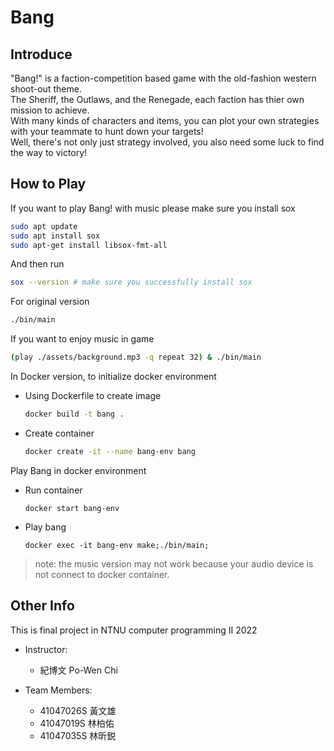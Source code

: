 # Bang

## Introduce
"Bang!" is a faction-competition based game with the old-fashion western shoot-out theme.  
The Sheriff, the Outlaws, and the Renegade, each faction has thier own mission to achieve.  
With many kinds of characters and items, you can plot your own strategies with your teammate to hunt down your targets!  
Well, there's not only just strategy involved, you also need some luck to find the way to victory!  

## How to Play
If you want to play Bang! with music please make sure you install sox
```bash
sudo apt update
sudo apt install sox
sudo apt-get install libsox-fmt-all
```

And then run
``` bash
sox --version # make sure you successfully install sox
```

For original version
```bash
./bin/main 
```

If you want to enjoy music in game
```bash
(play ./assets/background.mp3 -q repeat 32) & ./bin/main
```

In Docker version, to initialize docker environment  

- Using Dockerfile to create image 

    ```bash
    docker build -t bang . 
    ```
- Create container

    ```bash
    docker create -it --name bang-env bang
    ```

Play Bang in docker environment

- Run container

    ```
    docker start bang-env 
    ```
- Play bang

    ```
    docker exec -it bang-env make;./bin/main;
    ```
    
> note: the music version may not work because your audio device is not connect to docker container.

## Other Info
This is final project in NTNU computer programming II 2022
- Instructor: 
    - 紀博文 Po-Wen Chi

- Team Members:
    - 41047026S 黃文雄
    - 41047019S 林柏佑
    - 41047035S 林昕鋭
